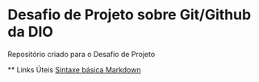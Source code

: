 # Desafio de Projeto sobre Git/Github da DIO
Repositório criado para o Desafio de Projeto

** Links Úteis
[Sintaxe básica Markdown](https://www.markdownguide.org/basic-syntax/)
